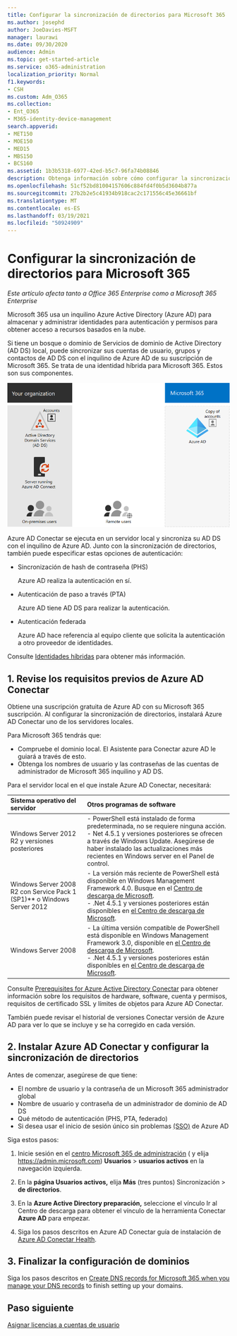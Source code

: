 ```yaml
---
title: Configurar la sincronización de directorios para Microsoft 365
ms.author: josephd
author: JoeDavies-MSFT
manager: laurawi
ms.date: 09/30/2020
audience: Admin
ms.topic: get-started-article
ms.service: o365-administration
localization_priority: Normal
f1.keywords:
- CSH
ms.custom: Adm_O365
ms.collection:
- Ent_O365
- M365-identity-device-management
search.appverid:
- MET150
- MOE150
- MED15
- MBS150
- BCS160
ms.assetid: 1b3b5318-6977-42ed-b5c7-96fa74b08846
description: Obtenga información sobre cómo configurar la sincronización de directorios entre Microsoft 365 y su Active Directory local.
ms.openlocfilehash: 51cf52bd81004157606c884fd4f0b5d3604b877a
ms.sourcegitcommit: 27b2b2e5c41934b918cac2c171556c45e36661bf
ms.translationtype: MT
ms.contentlocale: es-ES
ms.lasthandoff: 03/19/2021
ms.locfileid: "50924909"
---
```

# <a name="set-up-directory-synchronization-for-microsoft-365"></a>Configurar la sincronización de directorios para Microsoft 365

*Este artículo afecta tanto a Office 365 Enterprise como a Microsoft 365 Enterprise*

Microsoft 365 usa un inquilino Azure Active Directory (Azure AD) para almacenar y administrar identidades para autenticación y permisos para obtener acceso a recursos basados en la nube. 

Si tiene un bosque o dominio de Servicios de dominio de Active Directory (AD DS) local, puede sincronizar sus cuentas de usuario, grupos y contactos de AD DS con el inquilino de Azure AD de su suscripción de Microsoft 365. Se trata de una identidad híbrida para Microsoft 365. Estos son sus componentes.

![Componentes de sincronización de directorios para Microsoft 365](../media/about-microsoft-365-identity/hybrid-identity.png)

Azure AD Conectar se ejecuta en un servidor local y sincroniza su AD DS con el inquilino de Azure AD. Junto con la sincronización de directorios, también puede especificar estas opciones de autenticación:

- Sincronización de hash de contraseña (PHS)

  Azure AD realiza la autenticación en sí.

- Autenticación de paso a través (PTA)

  Azure AD tiene AD DS para realizar la autenticación.

- Autenticación federada

  Azure AD hace referencia al equipo cliente que solicita la autenticación a otro proveedor de identidades.

Consulte [Identidades híbridas](plan-for-directory-synchronization.md) para obtener más información.
  
## <a name="1-review-prerequisites-for-azure-ad-connect"></a>1. Revise los requisitos previos de Azure AD Conectar

Obtiene una suscripción gratuita de Azure AD con su Microsoft 365 suscripción. Al configurar la sincronización de directorios, instalará Azure AD Conectar uno de los servidores locales.
  
Para Microsoft 365 tendrás que:
  
- Compruebe el dominio local. El Asistente para Conectar azure AD le guiará a través de esto.
- Obtenga los nombres de usuario y las contraseñas de las cuentas de administrador de Microsoft 365 inquilino y AD DS.

Para el servidor local en el que instale Azure AD Conectar, necesitará:
  
|**Sistema operativo del servidor**|**Otros programas de software**|
|:-----|:-----|
|Windows Server 2012 R2 y versiones posteriores | - PowerShell está instalado de forma predeterminada, no se requiere ninguna acción.  <br> - Net 4.5.1 y versiones posteriores se ofrecen a través de Windows Update. Asegúrese de haber instalado las actualizaciones más recientes en Windows server en el Panel de control. |
|Windows Server 2008 R2 con Service Pack 1 (SP1)** o Windows Server 2012 | - La versión más reciente de PowerShell está disponible en Windows Management Framework 4.0. Busque en el [Centro de descarga de Microsoft](https://go.microsoft.com/fwlink/p/?LinkId=717996).  <br> - .Net 4.5.1 y versiones posteriores están disponibles en [el Centro de descarga de Microsoft](https://go.microsoft.com/fwlink/p/?LinkId=717996). |
|Windows Server 2008 | - La última versión compatible de PowerShell está disponible en Windows Management Framework 3.0, disponible en [el Centro de descarga de Microsoft](https://go.microsoft.com/fwlink/p/?LinkId=717996).  <br> - .Net 4.5.1 y versiones posteriores están disponibles en [el Centro de descarga de Microsoft](https://go.microsoft.com/fwlink/p/?LinkId=717996). |

Consulte [Prerequisites for Azure Active Directory Conectar](/azure/active-directory/hybrid/how-to-connect-install-prerequisites) para obtener información sobre los requisitos de hardware, software, cuenta y permisos, requisitos de certificado SSL y límites de objetos para Azure AD Conectar.
  
También puede revisar el historial de [](/azure/active-directory/hybrid/reference-connect-version-history) versiones Conectar versión de Azure AD para ver lo que se incluye y se ha corregido en cada versión.

## <a name="2-install-azure-ad-connect-and-configure-directory-synchronization"></a>2. Instalar Azure AD Conectar y configurar la sincronización de directorios

Antes de comenzar, asegúrese de que tiene:

- El nombre de usuario y la contraseña de un Microsoft 365 administrador global
- Nombre de usuario y contraseña de un administrador de dominio de AD DS
- Qué método de autenticación (PHS, PTA, federado)
- Si desea usar el inicio de sesión único sin problemas [(SSO)](/azure/active-directory/hybrid/how-to-connect-sso) de Azure AD

Siga estos pasos:

1. Inicie sesión en el [centro Microsoft 365 de administración](https://admin.microsoft.com) ( y elija https://admin.microsoft.com) **Usuarios** \> **usuarios activos** en la navegación izquierda.
2. En la **página Usuarios activos,** elija **Más** (tres puntos) Sincronización \> **de directorios**.
  
3. En la **Azure Active Directory preparación,** seleccione el vínculo Ir al Centro de descarga para obtener el vínculo de la herramienta Conectar **Azure AD** para empezar. 
4. Siga los pasos descritos en Azure AD Conectar guía de instalación de [Azure AD Conectar Health](/azure/active-directory/hybrid/how-to-connect-install-roadmap).

## <a name="3-finish-setting-up-domains"></a>3. Finalizar la configuración de dominios

Siga los pasos descritos en [Create DNS records for Microsoft 365 when you manage your DNS records](/office365/admin/get-help-with-domains/create-dns-records-at-any-dns-hosting-provider) to finish setting up your domains.

## <a name="next-step"></a>Paso siguiente

[Asignar licencias a cuentas de usuario](assign-licenses-to-user-accounts.md)